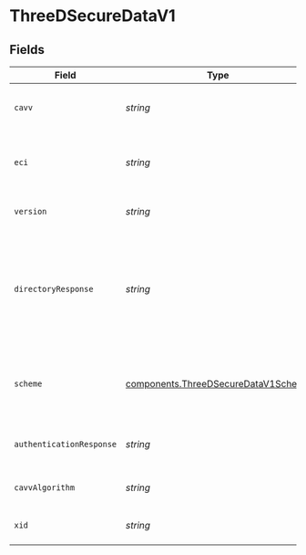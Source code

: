 # ThreeDSecureDataV1


## Fields

| Field                                                                                                              | Type                                                                                                               | Required                                                                                                           | Description                                                                                                        | Example                                                                                                            |
| ------------------------------------------------------------------------------------------------------------------ | ------------------------------------------------------------------------------------------------------------------ | ------------------------------------------------------------------------------------------------------------------ | ------------------------------------------------------------------------------------------------------------------ | ------------------------------------------------------------------------------------------------------------------ |
| `cavv`                                                                                                             | *string*                                                                                                           | :heavy_check_mark:                                                                                                 | The cardholder authentication value or AAV.                                                                        | 3q2+78r+ur7erb7vyv66vv8=                                                                                           |
| `eci`                                                                                                              | *string*                                                                                                           | :heavy_check_mark:                                                                                                 | The electronic commerce indicator for the 3DS transaction.                                                         | 05                                                                                                                 |
| `version`                                                                                                          | *string*                                                                                                           | :heavy_check_mark:                                                                                                 | The version of 3-D Secure that was used.                                                                           |                                                                                                                    |
| `directoryResponse`                                                                                                | *string*                                                                                                           | :heavy_check_mark:                                                                                                 | For 3-D Secure version 1, the enrolment response. For 3-D Secure version , the transaction status from the `ARes`. | C                                                                                                                  |
| `scheme`                                                                                                           | [components.ThreeDSecureDataV1Scheme](../../models/components/threedsecuredatav1scheme.md)                         | :heavy_minus_sign:                                                                                                 | The scheme/brand of the card that is used for 3-D Secure.                                                          | visa                                                                                                               |
| `authenticationResponse`                                                                                           | *string*                                                                                                           | :heavy_check_mark:                                                                                                 | The response for the 3DS authentication call.                                                                      | Y                                                                                                                  |
| `cavvAlgorithm`                                                                                                    | *string*                                                                                                           | :heavy_check_mark:                                                                                                 | The CAVV algorithm used.                                                                                           |                                                                                                                    |
| `xid`                                                                                                              | *string*                                                                                                           | :heavy_check_mark:                                                                                                 | The transaction identifier.                                                                                        |                                                                                                                    |